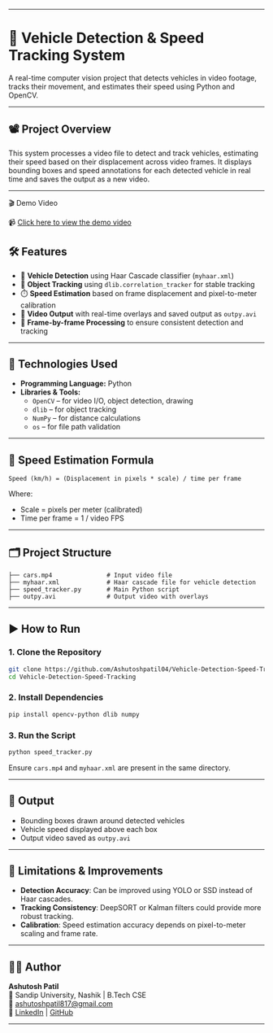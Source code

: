 
---

# 🚗 Vehicle Detection & Speed Tracking System

A real-time computer vision project that detects vehicles in video footage, tracks their movement, and estimates their speed using Python and OpenCV.

---

## 📽️ Project Overview

This system processes a video file to detect and track vehicles, estimating their speed based on their displacement across video frames. It displays bounding boxes and speed annotations for each detected vehicle in real time and saves the output as a new video.

---
🎬 Demo Video

📹 [Click here to view the demo video](https://drive.google.com/file/d/1rpeiLg5Gm1YjeWr4li0w1xTAjXzfbYGu/view?usp=drive_link)  

## 🛠️ Features

- 🚙 **Vehicle Detection** using Haar Cascade classifier (`myhaar.xml`)
- 🎯 **Object Tracking** using `dlib.correlation_tracker` for stable tracking
- ⏱️ **Speed Estimation** based on frame displacement and pixel-to-meter calibration
- 💾 **Video Output** with real-time overlays and saved output as `outpy.avi`
- 🔁 **Frame-by-frame Processing** to ensure consistent detection and tracking

---

## 🧰 Technologies Used

- **Programming Language:** Python
- **Libraries & Tools:**
  - `OpenCV` – for video I/O, object detection, drawing
  - `dlib` – for object tracking
  - `NumPy` – for distance calculations
  - `os` – for file path validation

---

## 🧮 Speed Estimation Formula

```text
Speed (km/h) = (Displacement in pixels * scale) / time per frame
```

Where:
- Scale = pixels per meter (calibrated)
- Time per frame = 1 / video FPS

---

## 🗂️ Project Structure

```
├── cars.mp4               # Input video file
├── myhaar.xml             # Haar cascade file for vehicle detection
├── speed_tracker.py       # Main Python script
├── outpy.avi              # Output video with overlays
```

---

## ▶️ How to Run

### 1. Clone the Repository
```bash
git clone https://github.com/Ashutoshpatil04/Vehicle-Detection-Speed-Tracking.git
cd Vehicle-Detection-Speed-Tracking
```

### 2. Install Dependencies
```bash
pip install opencv-python dlib numpy
```

### 3. Run the Script
```bash
python speed_tracker.py
```

Ensure `cars.mp4` and `myhaar.xml` are present in the same directory.

---

## 📌 Output

- Bounding boxes drawn around detected vehicles
- Vehicle speed displayed above each box
- Output video saved as `outpy.avi`

---

## 🚧 Limitations & Improvements

- **Detection Accuracy**: Can be improved using YOLO or SSD instead of Haar cascades.
- **Tracking Consistency**: DeepSORT or Kalman filters could provide more robust tracking.
- **Calibration**: Speed estimation accuracy depends on pixel-to-meter scaling and frame rate.

---

## 👨‍💻 Author

**Ashutosh Patil**  
📍 Sandip University, Nashik | B.Tech CSE  
📧 [ashutoshpatil817@gmail.com](mailto:ashutoshpatil817@gmail.com)  
🔗 [LinkedIn](https://www.linkedin.com/in/ashutosh-patil-7a90811b5/) | [GitHub](https://github.com/Ashutoshpatil04)

---
